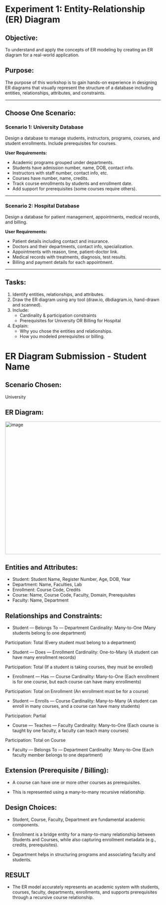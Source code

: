 # Experiment 1: Entity-Relationship (ER) Diagram

##  Objective:
To understand and apply the concepts of ER modeling by creating an ER diagram for a real-world application.

## Purpose:
The purpose of this workshop is to gain hands-on experience in designing ER diagrams that visually represent the structure of a database including entities, relationships, attributes, and constraints.

---

##  Choose One Scenario:

###  Scenario 1: University Database
Design a database to manage students, instructors, programs, courses, and student enrollments. Include prerequisites for courses.

**User Requirements:**
- Academic programs grouped under departments.
- Students have admission number, name, DOB, contact info.
- Instructors with staff number, contact info, etc.
- Courses have number, name, credits.
- Track course enrollments by students and enrollment date.
- Add support for prerequisites (some courses require others).

---

###  Scenario 2: Hospital Database
Design a database for patient management, appointments, medical records, and billing.

**User Requirements:**
- Patient details including contact and insurance.
- Doctors and their departments, contact info, specialization.
- Appointments with reason, time, patient-doctor link.
- Medical records with treatments, diagnosis, test results.
- Billing and payment details for each appointment.

---

##  Tasks:
1. Identify entities, relationships, and attributes.
2. Draw the ER diagram using any tool (draw.io, dbdiagram.io, hand-drawn and scanned).
3. Include:
   - Cardinality & participation constraints
   - Prerequisites for University OR Billing for Hospital
4. Explain:
   - Why you chose the entities and relationships.
   - How you modeled prerequisites or billing.

# ER Diagram Submission - Student Name

## Scenario Chosen:
University

## ER Diagram:
<img width="821" height="430" alt="image" src="https://github.com/user-attachments/assets/84221ac2-f314-41a1-ae9d-36c14402e7f0" />


## Entities and Attributes:
- Student: Student Name, Register Number, Age, DOB, Year
- Department: Name, Faculties, Lab
- Enrollment: Course Code, Credits
- Course: Name, Course Code, Faculty, Domain, Prerequisites
- Faculty: Name, Department

## Relationships and Constraints:
- Student — Belongs To — Department
Cardinality: Many-to-One (Many students belong to one department)

Participation: Total (Every student must belong to a department)

- Student — Does — Enrollment
Cardinality: One-to-Many (A student can have many enrollment records)

Participation: Total (If a student is taking courses, they must be enrolled)

- Enrollment — Has — Course
Cardinality: Many-to-One (Each enrollment is for one course, but each course can have many enrollments)

Participation: Total on Enrollment (An enrollment must be for a course)

- Student — Enrolls — Course
Cardinality: Many-to-Many (A student can enroll in many courses, and a course can have many students)

Participation: Partial

- Course — Teaches — Faculty
Cardinality: Many-to-One (Each course is taught by one faculty, a faculty can teach many courses)

Participation: Total on Course

- Faculty — Belongs To — Department
Cardinality: Many-to-One (Each faculty member belongs to one department)

## Extension (Prerequisite / Billing):
- A course can have one or more other courses as prerequisites.

- This is represented using a many-to-many recursive relationship.

## Design Choices:

- Student, Course, Faculty, Department are fundamental academic components.

- Enrollment is a bridge entity for a many-to-many relationship between Students and Courses, while also capturing enrollment metadata (e.g., credits, prerequisites).

- Department helps in structuring programs and associating faculty and students.

## RESULT
- The ER model accurately represents an academic system with students, courses, faculty, departments, enrollments, and supports prerequisites through a recursive course relationship.

